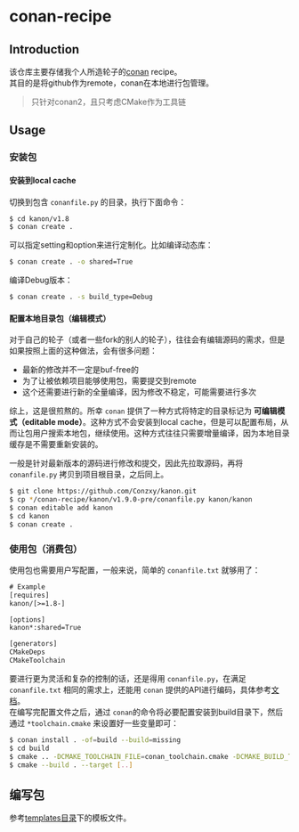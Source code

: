 # conan-recipe

## Introduction
该仓库主要存储我个人所造轮子的[conan](https://github.com/conan-io/conan) recipe。  
其目的是将github作为remote，conan在本地进行包管理。

> 只针对conan2，且只考虑CMake作为工具链

## Usage
### 安装包
#### 安装到local cache
切换到包含 `conanfile.py` 的目录，执行下面命令：
```bash
$ cd kanon/v1.8
$ conan create .
```
可以指定setting和option来进行定制化。比如编译动态库：
```bash
$ conan create . -o shared=True
```
编译Debug版本：
```bash
$ conan create . -s build_type=Debug
```

#### 配置本地目录包（编辑模式）
对于自己的轮子（或者一些fork的别人的轮子），往往会有编辑源码的需求，但是如果按照上面的这种做法，会有很多问题：
* 最新的修改并不一定是buf-free的
* 为了让被依赖项目能够使用包，需要提交到remote
* 这个还需要进行新的全量编译，因为修改不稳定，可能需要进行多次

综上，这是很煎熬的。所幸 `conan` 提供了一种方式将特定的目录标记为 **可编辑模式（editable mode）**。这种方式不会安装到local cache，但是可以配置布局，从而让包用户搜索本地包，继续使用。这种方式往往只需要增量编译，因为本地目录缓存是不需要重新安装的。

一般是针对最新版本的源码进行修改和提交，因此先拉取源码，再将 `conanfile.py` 拷贝到项目根目录，之后同上。
```bash
$ git clone https://github.com/Conzxy/kanon.git
$ cp */conan-recipe/kanon/v1.9.0-pre/conanfile.py kanon/kanon
$ conan editable add kanon
$ cd kanon
$ conan create .
```

### 使用包（消费包）
使用包也需要用户写配置，一般来说，简单的 `conanfile.txt` 就够用了：
```txt
# Example
[requires]
kanon/[>=1.8-]

[options]
kanon*:shared=True

[generators]
CMakeDeps
CMakeToolchain
```
要进行更为灵活和复杂的控制的话，还是得用 `conanfile.py`，在满足 `conanfile.txt` 相同的需求上，还能用 `conan` 提供的API进行编码，具体参考[文档](https://docs.conan.io/2/introduction.html)。   
在编写完配置文件之后，通过 `conan`的命令将必要配置安装到build目录下，然后通过 `*toolchain.cmake` 来设置好一些变量即可：
```bash
$ conan install . -of=build --build=missing
$ cd build
$ cmake .. -DCMAKE_TOOLCHAIN_FILE=conan_toolchain.cmake -DCMAKE_BUILD_TYPE=Release
$ cmake --build . --target [..]
```

## 编写包
参考[templates目录](templates/)下的模板文件。
